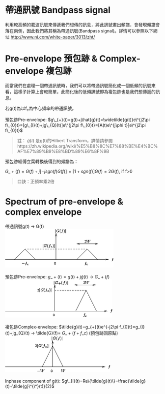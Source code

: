 # 帶通訊號 Bandpass signal
利用較高頻的載波訊號來傳遞我們想傳的訊息，將此訊號畫出頻譜，會發現頻譜會落在兩側，因此我們將其稱為帶通訊號(Bandpass signal)。詳情可以參照以下網址
http://www.ni.com/white-paper/3013/zht/  

# Pre-envelope 預包跡 & Complex-envelope 複包跡
而當我們在處理一個帶通訊號時，我們可以將帶通訊號簡化成一個低頻的訊號來看，這樣子計算上會較簡單，此簡化後的低頻訊號即為複包跡也是我們想傳遞的訊息。  
  
若g(t)為以f<sub>c</sub>為中心頻率的帶通訊號。  

預包跡Pre-envelope: $g\_{+}(t)=g(t)+j\hat{g}(t)=\widetilde{g(t)}e\^{j2\pi f\_{0}t}=[g\_{I}(t)+jg\_{Q}(t)]e\^{j2\pi f\_{0}t}=[A(t)e\^{j\phi t}]e\^{j2\pi f\_{0}t}$
	

> 註： $\hat{g}(t)$ 是g(t)的Hilbert Transform，詳情請參閱https://zh.wikipedia.org/wiki/%E5%B8%8C%E7%88%BE%E4%BC%AF%E7%89%B9%E8%BD%89%E6%8F%9B  
  
預包跡經傅立葉轉換後得到的頻譜為：  
  
$G\_{+}(f)=G(f)+j[-jsgn(f)G(f)]=[1+sgn(f)]G(f)=2G(f)$, if f>0  
> 口訣：正頻率乘2倍

# Spectrum of pre-envelope & complex envelope
帶通訊號g(t) → G(f)  
![alt text](https://github.com/ChenBlue/Communication-System-Note/blob/master/Bandpass_signal/G(f).png)    
</br>
</br>
預包跡Pre-envelope: $g\_{+}(t)=g(t)+j\hat{g}(t)$ → $G\_{+}(f)$ </br>
![alt text](https://github.com/ChenBlue/Communication-System-Note/blob/master/Bandpass_signal/G%2B(f).png)    
</br> </br>
複包跡Complex-envelope: $\tilde{g}(t)=g\_{+}(t)e\^{-j2\pi f\_{0}t}=g\_{I}(t)+jg\_{Q}(t) → \tilde{G}(f)= $G\_{+}(f+f\_{c})$ (預包跡回原點)</br>
![alt text](https://github.com/ChenBlue/Communication-System-Note/blob/master/Bandpass_signal/G~(f).png) </br>
</br>
Inphase component of g(t): $g\_{I}(t)=Re\{\tilde{g}(t)\}=\frac{\tilde{g}(t)+\tilde{g}\^{\*}(t)}{2}$
